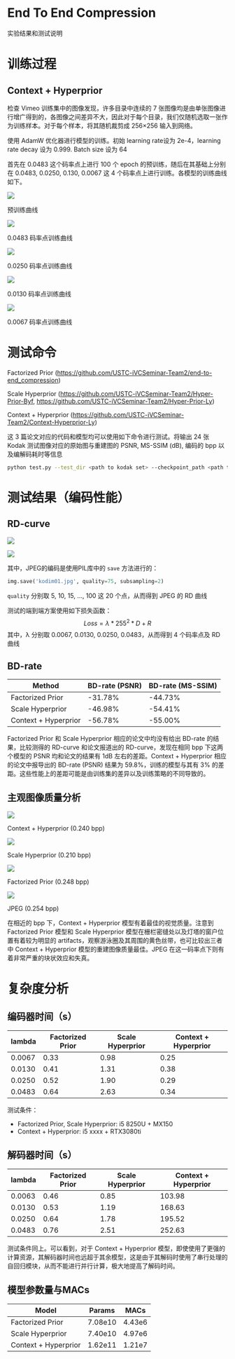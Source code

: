 # End To End Compression
实验结果和测试说明
# 训练过程

## Context + Hyperprior

检查 Vimeo 训练集中的图像发现，许多目录中连续的 7 张图像均是由单张图像进行增广得到的，各图像之间差异不大，因此对于每个目录，我们仅随机选取一张作为训练样本。对于每个样本，将其随机裁剪成 256×256 输入到网络。

使用 AdamW 优化器进行模型的训练。初始 learning rate设为 2e-4，learning rate decay 设为 0.999. Batch size 设为 64

首先在 0.0483 这个码率点上进行 100 个 epoch 的预训练，随后在其基础上分别在 0.0483, 0.0250, 0.130, 0.0067 这 4 个码率点上进行训练。各模型的训练曲线如下。

![](./figures/train_curve_pretrain.png)

预训练曲线

![](./figures/train_curve_483.png)

0.0483 码率点训练曲线

![](./figures/train_curve_250.png)

0.0250 码率点训练曲线

![](./figures/train_curve_130.png)

0.0130 码率点训练曲线

![](./figures/train_curve_067.png)

0.0067 码率点训练曲线

# 测试命令

Factorized Prior (https://github.com/USTC-iVCSeminar-Team2/end-to-end_compression)

Scale Hyperprior (https://github.com/USTC-iVCSeminar-Team2/Hyper-Prior-Byf, https://github.com/USTC-iVCSeminar-Team2/Hyper-Prior-Ly)

Context + Hyperprior (https://github.com/USTC-iVCSeminar-Team2/Context-Hyperprior-Ly) 

这 3 篇论文对应的代码和模型均可以使用如下命令进行测试。将输出 24  张 Kodak 测试图像对应的原始图与重建图的 PSNR, MS-SSIM (dB), 编码的 bpp 以及编解码耗时等信息

```bash
python test.py --test_dir <path to kodak set> --checkpoint_path <path to model file> --reco_dir <path to store reconstructed images>
```

# 测试结果（编码性能）

## RD-curve

![](./figures/curve_psnr_new.png)

![](./figures/curve_msssim_new.png)

其中，JPEG的编码是使用PIL库中的 `save` 方法进行的：

```python
img.save('kodim01.jpg', quality=75, subsampling=2)
```

`quality` 分别取 5, 10, 15, ..., 100 这 20 个点，从而得到 JPEG 的 RD 曲线

测试的端到端方案使用如下损失函数：
$$
Loss = \lambda*255^{2}*D + R
$$
其中，λ 分别取 0.0067, 0.0130, 0.0250, 0.0483，从而得到 4 个码率点及 RD 曲线

## BD-rate

| Method               | BD-rate (PSNR) | BD-rate (MS-SSIM) |
| -------------------- | -------------- | ----------------- |
| Factorized Prior     | -31.78%        | -44.73%           |
| Scale Hyperprior     | -46.98%        | -54.41%           |
| Context + Hyperprior | -56.78%        | -55.00%           |

Factorized Prior 和 Scale Hyperprior 相应的论文中均没有给出 BD-rate 的结果，比较测得的 RD-curve 和论文报道出的 RD-curve，发现在相同 bpp 下这两个模型的 PSNR 均和论文的结果有 1dB 左右的差距。Context + Hyperprior 相应的论文中报导出的 BD-rate (PSNR) 结果为 59.8%，训练的模型与其有 3% 的差距。这些性能上的差距可能是由训练集的差异以及训练策略的不同导致的。

## 主观图像质量分析

![](./figures/context_0240.png)

Context + Hyperprior (0.240 bpp)

![](./figures/hyperprior_0210.png)

Scale Hyperprior (0.210 bpp)

![](./figures/factorized_0248.png)

Factorized Prior (0.248 bpp)

![](./figures/jpeg_0254.jpg)

JPEG (0.254 bpp)

在相近的 bpp 下，Context + Hyperprior 模型有着最佳的视觉质量。注意到 Factorized Prior 模型和 Scale Hyperprior 模型在栅栏密缝处以及灯塔的窗户位置有着较为明显的 artifacts，观察游泳圈及其周围的黄色丝带，也可比较出三者中 Context + Hyperprior 模型的重建图像质量最佳。JPEG 在这一码率点下则有着非常严重的块状效应和失真。

# 复杂度分析

## 编码器时间（s）

| lambda | Factorized Prior | Scale Hyperprior | Context + Hyperprior |
| ------ | ---------------- | ---------------- | -------------------- |
| 0.0067 | 0.33             | 0.98             | 0.25                 |
| 0.0130 | 0.41             | 1.31             | 0.38                 |
| 0.0250 | 0.52             | 1.90             | 0.29                 |
| 0.0483 | 0.64             | 2.63             | 0.34                 |

测试条件：

* Factorized Prior, Scale Hyperprior: i5 8250U + MX150 
* Context + Hyperprior: i5 xxxx + RTX3080ti

## 解码器时间（s）

| lambda | Factorized Prior | Scale Hyperprior | Context + Hyperprior |
| ------ | ---------------- | ---------------- | -------------------- |
| 0.0063 | 0.46             | 0.85             | 103.98               |
| 0.0130 | 0.53             | 1.19             | 168.63               |
| 0.0250 | 0.64             | 1.78             | 195.52               |
| 0.0483 | 0.76             | 2.51             | 252.63               |

测试条件同上。可以看到，对于 Context + Hyperprior 模型，即使使用了更强的计算资源，其解码器时间也远超于其余模型，这是由于其解码时使用了串行处理的自回归模块，从而不能进行并行计算，极大地提高了解码时间。

## 模型参数量与MACs

| Model                | Params  | MACs   |
| -------------------- | ------- | ------ |
| Factorized Prior     | 7.08e10 | 4.43e6 |
| Scale Hyperprior     | 7.40e10 | 4.97e6 |
| Context + Hyperprior | 1.62e11 | 1.21e7 |

